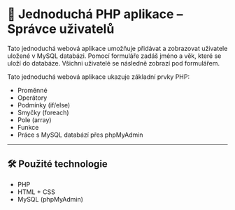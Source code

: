 # 🧾 Jednoduchá PHP aplikace – Správce uživatelů

Tato jednoduchá webová aplikace umožňuje přidávat a zobrazovat uživatele uložené v MySQL databázi.
Pomocí formuláře zadáš jméno a věk, které se uloží do databáze. Všichni uživatelé se následně zobrazí pod formulářem.

Tato jednoduchá webová aplikace ukazuje základní prvky PHP:

- Proměnné
- Operátory
- Podmínky (if/else)
- Smyčky (foreach)
- Pole (array)
- Funkce
- Práce s MySQL databází přes phpMyAdmin

---

## 🛠️ Použité technologie

- PHP
- HTML + CSS
- MySQL (phpMyAdmin)
